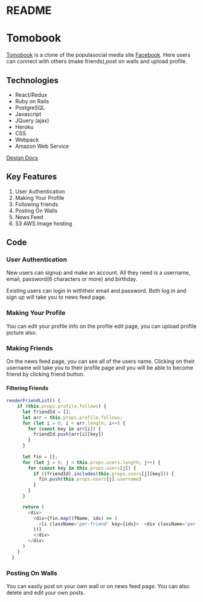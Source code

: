 # README


# Tomobook
[Tomobook](https://tomobook.herokuapp.com/#/login) is a clone of the populasocial media site [Facebook](https://www.facebook.com). Here users can connect with others (make friends),post on  walls and upload profile.  

## Technologies 
* React/Redux
* Ruby on Rails
* PostgreSQL
* Javascript
* JQuery (ajax)
* Heroku
* CSS
* Webpack
* Amazon Web Service

[Design Docs](https://github.com/sdean14/bananaTime/wiki) 

## Key Features
1. User Authentication 
1. Making Your Profile
2. Following friends
3. Posting On Walls
4. News Feed
5. S3 AWS Image hosting

## Code

### User Authentication
New users can signup and make an account. All they need is a username, email, password(6 characters or more) and birthday.

Existing users can login in withtheir email and password. Both log in and sign up will take you to news feed page.

### Making Your Profile
You can edit your profile info on the profile edit page, you can upload profile picture also.


### Making Friends
On the news feed page, you can see all of the users name. Clicking on their username will take you to their profile page and you will be able to become friend by clicking friend button.

#### Filtering Friends
```javascript
renderFriendList() {
    if (this.props.profile.follows) {
      let friendId = [];
      let arr = this.props.profile.follows;
      for (let i = 0; i < arr.length; i++) {
        for (const key in arr[i]) {
          friendId.push(arr[i][key])
        }
      }
   
      let fin = [];
      for (let j = 0; j < this.props.users.length; j++) {
        for (const key in this.props.users[j]) {
          if ((friendId).includes(this.props.users[j][key])) {
            fin.push(this.props.users[j].username)
          }
        }
      }

      return (
        <div>
          <div>{fin.map((fName, idx) => (
            <li className='per-friend' key={idx}>  <div className='per-fname'>{fName}</div></li>
          ))}
          </div>
        </div>
      )
    }
  }

```

### Posting On Walls
You can easily post on your own wall or on news feed page. 
You can also delete and edit your own posts. 


